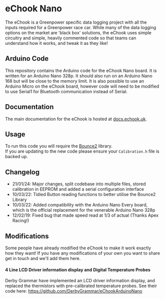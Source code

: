 # eChook Nano
The eChook is a Greenpower specific data logging project with all the inputs required for a Greenpower race car. While many of the data logging options on the market are 'black box' solutions, the eChook uses simple circuitry and simple, heavily commented code so that teams can understand how it works, and tweak it as they like!
## Arduino Code
This repository contains the Arduino code for the eChook Nano board. It is written for an Arduino Nano 328p. It should also run on an Arduino Nano 168 but will be close to the memory limit.
It is also possible to use an Arduino Micro on the eChook board, however code will need to be modified to use Serial1 for Bluetooth communication instead of Serial.
## Documentation
The main documentation for the eChook is hosted at [docs.echook.uk](https://docs.echook.uk). 
## Usage
To run this code you will require the [Bounce2](https://github.com/thomasfredericks/Bounce2) library.  
If you are updating to the new code please ensure your `Calibration.h` file is backed up.

## Changelog

- 21/01/24: Major changes, split codebase into multiple files, stored calibration in EEPROM and added a serial configuration interface
- 10/03/22: Tidied Button reading functions to better utilise the Bounce2 Library
- 10/03/22: Added compatibility with the Arduino Nano Every board, which is the official replacement for the venerable Arduino Nano 328p
- 12/02/19: Fixed bug that made speed read at 1/3 of actual (Thanks Apex Racing!)

## Modifications
Some people have already modified the eChook to make it work exactly how they want! If you have any modifications of your own you want to share get in touch and we'll add them here.

#### 4 Line LCD Driver information display and Digital Temperature Probes
Derby Grammar have implemented an LCD driver information display, and replaced the thermistors with pre-calibrated temperature probes.
See their code here: https://github.com/DerbyGrammar/eChookArduinoNano
